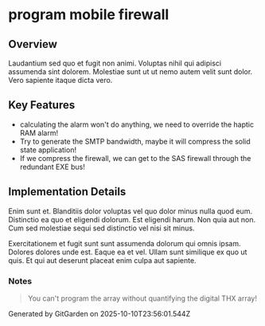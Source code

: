 # program mobile firewall

## Overview
Laudantium sed quo et fugit non animi. Voluptas nihil qui adipisci assumenda sint dolorem. Molestiae sunt ut ut nemo autem velit sunt dolor. Vero sapiente itaque dicta vero.

## Key Features
- calculating the alarm won't do anything, we need to override the haptic RAM alarm!
- Try to generate the SMTP bandwidth, maybe it will compress the solid state application!
- If we compress the firewall, we can get to the SAS firewall through the redundant EXE bus!

## Implementation Details
Enim sunt et. Blanditiis dolor voluptas vel quo dolor minus nulla quod eum. Distinctio ea quo et eligendi dolorum. Est eligendi harum. Non quia aut non. Cum sed molestiae sequi sed distinctio vel nisi sit minus.
 Exercitationem et fugit sunt sunt assumenda dolorum qui omnis ipsam. Dolores dolores unde est. Eaque ea et vel. Ullam sunt similique ex quo ut quis. Et qui aut deserunt placeat enim culpa aut sapiente.

### Notes
> You can't program the array without quantifying the digital THX array!

Generated by GitGarden on 2025-10-10T23:56:01.544Z